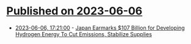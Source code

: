 # [Published on 2023-06-06](index.md)

* [2023-06-06, 17:21:00](https://slashdot.org/story/23/06/06/172255/japan-earmarks-107-billion-for-developing-hydrogen-energy-to-cut-emissions-stabilize-supplies?utm_source=rss1.0mainlinkanon&utm_medium=feed) - [Japan Earmarks $107 Billion for Developing Hydrogen Energy To Cut Emissions, Stabilize Supplies](https://slashdot.org/story/23/06/06/172255/japan-earmarks-107-billion-for-developing-hydrogen-energy-to-cut-emissions-stabilize-supplies?utm_source=rss1.0mainlinkanon&utm_medium=feed)
